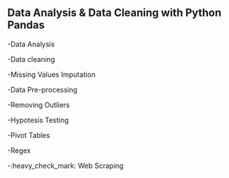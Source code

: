 ## Data Analysis & Data Cleaning with Python Pandas

<p>-Data Analysis</p>
<p>-Data cleaning</p>
<p>-Missing Values Imputation</p>
<p>-Data Pre-processing</p>
<p>-Removing Outliers</p>
<p>-Hypotesis Testing</p>
<p>-Pivot Tables</p>
<p>-Regex</p>
<p>-:heavy_check_mark: Web Scraping</p>

